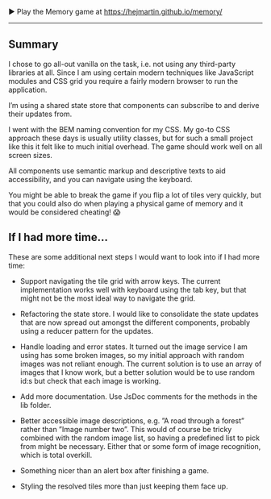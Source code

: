 ▶️ Play the Memory game at https://hejmartin.github.io/memory/

---

## Summary

I chose to go all-out vanilla on the task, i.e. not using any third-party libraries at all. Since I am using certain modern techniques like JavaScript modules and CSS grid you require a fairly modern browser to run the application.

I’m using a shared state store that components can subscribe to and derive their updates from.

I went with the BEM naming convention for my CSS. My go-to CSS approach these days is usually utility classes, but for such a small project like this it felt like to much initial overhead. The game should work well on all screen sizes.

All components use semantic markup and descriptive texts to aid accessibility, and you can navigate using the keyboard.

You might be able to break the game if you flip a lot of tiles very quickly, but that you could also do when playing a physical game of memory and it would be considered cheating! 😱

## If I had more time…

These are some additional next steps I would want to look into if I had more time:

- Support navigating the tile grid with arrow keys. The current implementation works well with keyboard using the tab key, but that might not be the most ideal way to navigate the grid.

- Refactoring the state store. I would like to consolidate the state updates that are now spread out amongst the different components, probably using a reducer pattern for the updates.

- Handle loading and error states. It turned out the image service I am using has some broken images, so my initial approach with random images was not reliant enough. The current solution is to use an array of images that I know work, but a better solution would be to use random id:s but check that each image is working.

- Add more documentation. Use JsDoc comments for the methods in the lib folder.

- Better accessible image descriptions, e.g. ”A road through a forest” rather than ”Image number two”. This would of course be tricky combined with the random image list, so having a predefined list to pick from might be necessary. Either that or some form of image recognition, which is total overkill.

- Something nicer than an alert box after finishing a game.

- Styling the resolved tiles more than just keeping them face up.
